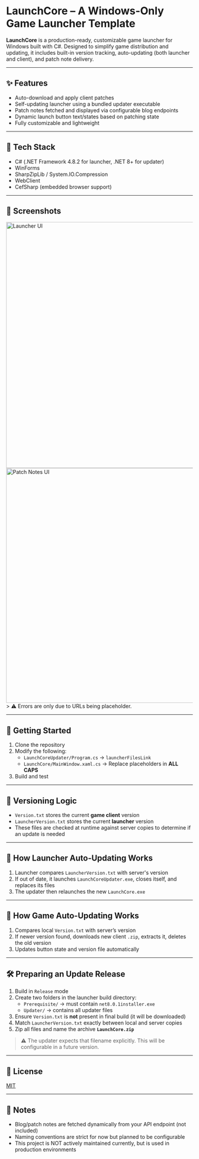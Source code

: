 # LaunchCore – A Windows-Only Game Launcher Template

**LaunchCore** is a production-ready, customizable game launcher for Windows built with C#. Designed to simplify game distribution and updating, it includes built-in version tracking, auto-updating (both launcher and client), and patch note delivery.

---

## ✨ Features

- Auto-download and apply client patches
- Self-updating launcher using a bundled updater executable
- Patch notes fetched and displayed via configurable blog endpoints
- Dynamic launch button text/states based on patching state
- Fully customizable and lightweight

---

## 🧰 Tech Stack

- C# (.NET Framework 4.8.2 for launcher, .NET 8+ for updater)
- WinForms
- SharpZipLib / System.IO.Compression
- WebClient
- CefSharp (embedded browser support)

---

## 📸 Screenshots

<img width="1274" height="662" alt="Launcher UI" src="https://github.com/user-attachments/assets/34eab068-dfa8-4d8d-bb7f-859afd1e887e" />
<img width="1275" height="632" alt="Patch Notes UI" src="https://github.com/user-attachments/assets/84771936-96be-459b-a6ce-5241e3430f76" />
> ⚠️ Errors are only due to URLs being placeholder.

---

## 🚀 Getting Started

1. Clone the repository
2. Modify the following:
   - `LaunchCoreUpdater/Program.cs` → `launcherFilesLink`
   - `LaunchCore/MainWindow.xaml.cs` → Replace placeholders in **ALL CAPS**
3. Build and test

---

## 📌 Versioning Logic

- `Version.txt` stores the current **game client** version
- `LauncherVersion.txt` stores the current **launcher** version
- These files are checked at runtime against server copies to determine if an update is needed

---

## 🔄 How Launcher Auto-Updating Works

1. Launcher compares `LauncherVersion.txt` with server's version
2. If out of date, it launches `LaunchCoreUpdater.exe`, closes itself, and replaces its files
3. The updater then relaunches the new `LaunchCore.exe`

---

## 🔁 How Game Auto-Updating Works

1. Compares local `Version.txt` with server’s version
2. If newer version found, downloads new client `.zip`, extracts it, deletes the old version
3. Updates button state and version file automatically

---

## 🛠️ Preparing an Update Release

1. Build in `Release` mode
2. Create two folders in the launcher build directory:
   - `Prerequisite/` → must contain `net8.0.1installer.exe`
   - `Updater/` → contains all updater files
3. Ensure `Version.txt` is **not** present in final build (it will be downloaded)
4. Match `LauncherVersion.txt` exactly between local and server copies
5. Zip all files and name the archive **`LaunchCore.zip`**

> ⚠️ The updater expects that filename explicitly. This will be configurable in a future version.

---

## 📝 License

[MIT](LICENSE)

---

## 📣 Notes

- Blog/patch notes are fetched dynamically from your API endpoint (not included)
- Naming conventions are strict for now but planned to be configurable
- This project is NOT actively maintained currently, but is used in production environments
